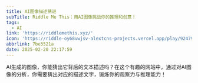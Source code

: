 ```yaml
---
title: AI图像描述猜谜
subTitle: Riddle Me This：用AI图像挑战你的推理和创意！
tags:
  - AI
link: 'https://riddlemethis.xyz/'
icon: 'https://riddle-oy68vwjsv-alextcns-projects.vercel.app/play/924797e/og'
abbrlink: 7be3521a
date: 2025-02-20 22:17:59
---
```


AI生成的图像，你能猜出它背后的文本描述吗？在这个有趣的网站中，通过对AI图像的分析，你需要猜出对应的描述文字，锻炼你的观察力与推理能力！